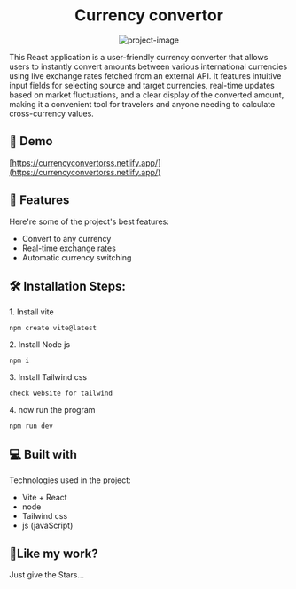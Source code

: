 <h1 align="center" id="title">Currency convertor</h1>

<p align="center"><img src="https://socialify.git.ci/Manish-Yadav77/Currency_Convertor/image?font=Bitter&amp;language=1&amp;name=1&amp;owner=1&amp;pattern=Floating+Cogs&amp;stargazers=1&amp;theme=Dark" alt="project-image"></p>

<p id="description">This React application is a user-friendly currency converter that allows users to instantly convert amounts between various international currencies using live exchange rates fetched from an external API. It features intuitive input fields for selecting source and target currencies, real-time updates based on market fluctuations, and a clear display of the converted amount, making it a convenient tool for travelers and anyone needing to calculate cross-currency values.</p>


<h2>🚀 Demo</h2>

[https://currencyconvertorss.netlify.app/](https://currencyconvertorss.netlify.app/)

  
  
<h2>🧐 Features</h2>

Here're some of the project's best features:

*   Convert to any currency
*   Real-time exchange rates
*   Automatic currency switching

<h2>🛠️ Installation Steps:</h2>

<p>1. Install vite</p>

```
npm create vite@latest
```

<p>2. Install Node js</p>

```
npm i
```

<p>3. Install Tailwind css</p>

```
check website for tailwind
```

<p>4. now run the program</p>

```
npm run dev
```

  
  
<h2>💻 Built with</h2>

Technologies used in the project:

*   Vite + React
*   node
*   Tailwind css
*   js (javaScript)

<h2>💖Like my work?</h2>

Just give the Stars...
